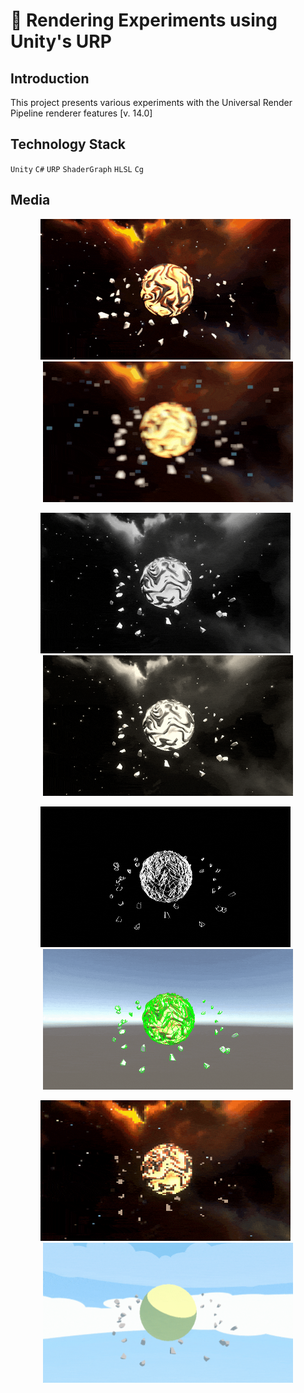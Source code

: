 # 🎨 Rendering Experiments using Unity's URP

## Introduction
This project presents various experiments with the Universal Render Pipeline renderer features [v. 14.0]

## Technology Stack
`Unity` `C#` `URP` `ShaderGraph` `HLSL` `Cg`

## Media
<p align="center">
  <img width="400" alt="Original" src="./Preview/Original.gif">
  &nbsp
  <img width="400" alt="Blur" src="./Preview/Blur.gif">
</p>
<p align="center">
  <img width="400" alt="Grayscale" src="./Preview/Grayscale.gif">
  &nbsp
  <img width="400" alt="Sepia" src="./Preview/Sepia.gif">
</p>
<p align="center">
  <img width="400" alt="Outline" src="./Preview/Outline.gif">
  &nbsp
  <img width="400" alt="OutlineOverlay" src="./Preview/OutlineOverlay.gif">
</p>
<p align="center">
  <img width="400" alt="Pixel" src="./Preview/Pixel.gif">
  &nbsp
  <img width="400" alt="Toon" src="./Preview/Toon.gif">
</p>
